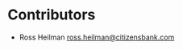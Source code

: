 # Contributors

* Ross Heilman [ross.heilman@citizensbank.com](mailto:ross.heilman@citizensbank.com)
